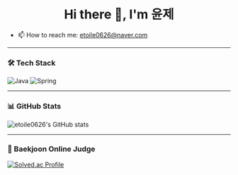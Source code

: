 <h1 align="center">Hi there 👋, I'm 윤제</h1>

- 📫 How to reach me: etoile0626@naver.com  

---

### 🛠 Tech Stack
![Java](https://img.shields.io/badge/Java-007396?style=flat&logo=java&logoColor=white)
![Spring](https://img.shields.io/badge/Spring-6DB33F?style=flat&logo=spring&logoColor=white)

---

### 📊 GitHub Stats
![etoile0626's GitHub stats](https://github-readme-stats.vercel.app/api?username=etoile0626&show_icons=true&theme=gruvbox)

---

### 🏅 Baekjoon Online Judge

[![Solved.ac Profile](http://mazassumnida.wtf/api/v2/generate_badge?boj=dbswp703)](https://solved.ac/dbswp703)
